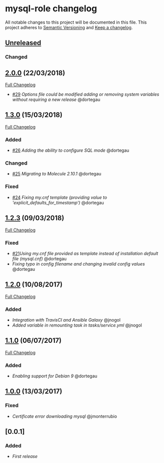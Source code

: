 # mysql-role changelog

All notable changes to this project will be documented in this file.
This project adheres to [Semantic Versioning](http://semver.org/) and [Keep a changelog](https://github.com/olivierlacan/keep-a-changelog).

## [Unreleased](https://github.com/idealista-tech/mysql-role/tree/develop)

### Changed
## [2.0.0](https://github.com/idealista-tech/mysql-role/tree/2.0.0) (22/03/2018)
[Full Changelog](https://github.com/idealista/mysql-role/compare/2.0.0...1.3.0)
- [#29](https://github.com/idealista/mysql-role/issues/29) *Options file could be modified adding or removing system variables without requiring a new release* @dortegau

## [1.3.0](https://github.com/idealista-tech/mysql-role/tree/1.3.0) (15/03/2018)
[Full Changelog](https://github.com/idealista/mysql-role/compare/1.3.0...1.2.3)
### Added
- [#26](https://github.com/idealista/mysql-role/issues/26) *Adding the ability to configure SQL mode* @dortegau

### Changed
- [#25](https://github.com/idealista/mysql-role/issues/25) *Migrating to Molecule 2.10.1* @dortegau

### Fixed
- [#24](https://github.com/idealista/mysql-role/issues/24) *Fixing my.cnf template (providing value to 'explicit_defaults_for_timestamp')* @dortegau

## [1.2.3](https://github.com/idealista-tech/mysql-role/tree/1.2.3) (09/03/2018)
[Full Changelog](https://github.com/idealista/mysql-role/compare/1.2.3...1.2.0)
### Fixed
- [#21](https://github.com/idealista/mysql-role/issues/21)*Using my.cnf file provided as template instead of installation default file (mysql.cnf)* @dortegau
- *Fixing typo in config filename and changing invalid config values* @dortegau

## [1.2.0](https://github.com/idealista-tech/mysql-role/tree/1.2.0) (10/08/2017)
[Full Changelog](https://github.com/idealista/mysql-role/compare/1.2.0...1.1.0)
### Added
- *Integration with TravisCI and Ansible Galaxy* @jnogol
- *Added variable in remounting task in tasks/service.yml* @jnogol

## [1.1.0](https://github.com/idealista-tech/mysql-role/tree/1.1.0) (06/07/2017)
[Full Changelog](https://github.com/idealista/mysql-role/compare/1.1.0...1.0.0)
### Added
- *Enabling support for Debian 9* @dortegau

## [1.0.0](https://github.com/idealista-tech/mysql-role/tree/1.0.0) (13/03/2017)
### Fixed
- *Certificate error downloading mysql* @jmonterrubio

## [0.0.1]
### Added
- *First release*
